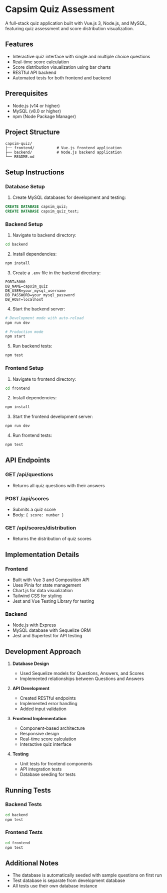 # Capsim Quiz Assessment

A full-stack quiz application built with Vue.js 3, Node.js, and MySQL, featuring quiz assessment and score distribution visualization.

## Features

- Interactive quiz interface with single and multiple choice questions
- Real-time score calculation
- Score distribution visualization using bar charts
- RESTful API backend
- Automated tests for both frontend and backend

## Prerequisites

- Node.js (v14 or higher)
- MySQL (v8.0 or higher)
- npm (Node Package Manager)

## Project Structure

```
capsim-quiz/
├── frontend/          # Vue.js frontend application
├── backend/           # Node.js backend application
└── README.md
```

## Setup Instructions

### Database Setup

1. Create MySQL databases for development and testing:

```sql
CREATE DATABASE capsim_quiz;
CREATE DATABASE capsim_quiz_test;
```

### Backend Setup

1. Navigate to backend directory:

```bash
cd backend
```

2. Install dependencies:

```bash
npm install
```

3. Create a `.env` file in the backend directory:

```env
PORT=3000
DB_NAME=capsim_quiz
DB_USER=your_mysql_username
DB_PASSWORD=your_mysql_password
DB_HOST=localhost
```

4. Start the backend server:

```bash
# Development mode with auto-reload
npm run dev

# Production mode
npm start
```

5. Run backend tests:

```bash
npm test
```

### Frontend Setup

1. Navigate to frontend directory:

```bash
cd frontend
```

2. Install dependencies:

```bash
npm install
```

3. Start the frontend development server:

```bash
npm run dev
```

4. Run frontend tests:

```bash
npm test
```

## API Endpoints

### GET /api/questions

- Returns all quiz questions with their answers

### POST /api/scores

- Submits a quiz score
- Body: `{ score: number }`

### GET /api/scores/distribution

- Returns the distribution of quiz scores

## Implementation Details

### Frontend

- Built with Vue 3 and Composition API
- Uses Pinia for state management
- Chart.js for data visualization
- Tailwind CSS for styling
- Jest and Vue Testing Library for testing

### Backend

- Node.js with Express
- MySQL database with Sequelize ORM
- Jest and Supertest for API testing

## Development Approach

1. **Database Design**

   - Used Sequelize models for Questions, Answers, and Scores
   - Implemented relationships between Questions and Answers

2. **API Development**

   - Created RESTful endpoints
   - Implemented error handling
   - Added input validation

3. **Frontend Implementation**

   - Component-based architecture
   - Responsive design
   - Real-time score calculation
   - Interactive quiz interface

4. **Testing**
   - Unit tests for frontend components
   - API integration tests
   - Database seeding for tests

## Running Tests

### Backend Tests

```bash
cd backend
npm test
```

### Frontend Tests

```bash
cd frontend
npm test
```

## Additional Notes

- The database is automatically seeded with sample questions on first run
- Test database is separate from development database
- All tests use their own database instance
